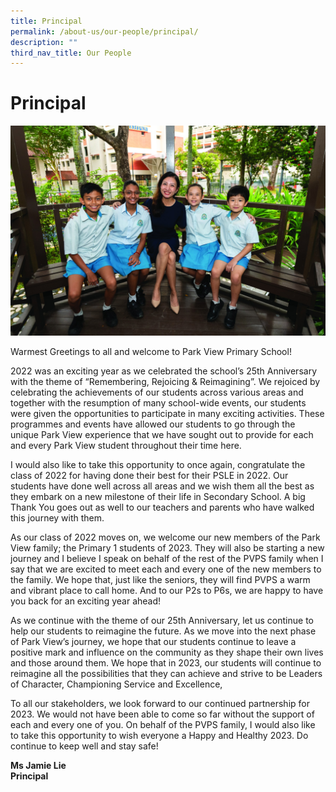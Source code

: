```yaml
---
title: Principal
permalink: /about-us/our-people/principal/
description: ""
third_nav_title: Our People
---
```

# **Principal**
![](/images/Principal_002.jpg)

Warmest Greetings to all and welcome to Park View Primary School!

2022 was an exciting year as we celebrated the school’s 25th Anniversary with the theme of “Remembering, Rejoicing & Reimagining”. We rejoiced by celebrating the achievements of our students across various areas and together with the resumption of many school-wide events, our students were given the opportunities to participate in many exciting activities. These programmes and events have allowed our students to go through the unique Park View experience that we have sought out to provide for each and every Park View student throughout their time here.

I would also like to take this opportunity to once again, congratulate the class of 2022 for having done their best for their PSLE in 2022. Our students have done well across all areas and we wish them all the best as they embark on a new milestone of their life in Secondary School. A big Thank You goes out as well to our teachers and parents who have walked this journey with them.

As our class of 2022 moves on, we welcome our new members of the Park View family; the Primary 1 students of 2023. They will also be starting a new journey and I believe I speak on behalf of the rest of the PVPS family when I say that we are excited to meet each and every one of the new members to the family. We hope that, just like the seniors, they will find PVPS a warm and vibrant place to call home. And to our P2s to P6s, we are happy to have you back for an exciting year ahead!

As we continue with the theme of our 25th Anniversary, let us continue to help our students to reimagine the future. As we move into the next phase of Park View’s journey, we hope that our students continue to leave a positive mark and influence on the community as they shape their own lives and those around them. We hope that in 2023, our students will continue to reimagine all the possibilities that they can achieve and strive to be Leaders of Character, Championing Service and Excellence,

To all our stakeholders, we look forward to our continued partnership for 2023. We would not have been able to come so far without the support of each and every one of you. On behalf of the PVPS family, I would also like to take this opportunity to wish everyone a Happy and Healthy 2023. Do continue to keep well and stay safe!

**Ms Jamie Lie  
Principal**